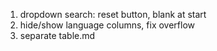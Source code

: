 1.	dropdown search: reset button, blank at start
2.	hide/show language columns, fix overflow
3.	separate table.md